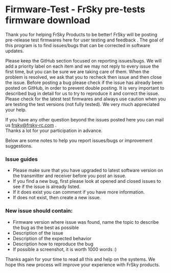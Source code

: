 # Firmware-Test - FrSky pre-tests firmware download

Thank you for helping FrSky Products to be better! FrSky will be posting pre-release test firmwares here for user testing and feedback .
The goal of this program is to find issues/bugs that can be corrected in software updates.

Please keep the GitHub section focused on reporting issues/bugs. We will add a priority label on each item and we may not reply to every issue the first time, but you can be sure we are taking care of them. When the problem is resolved, we ask that you to recheck then issue and then close the issue. Before posting a bug please check if the issue has already been posted on GitHub, in order to prevent double posting.   It is very important to described bug in detail for us to try to reproduce it and correct the issue.  Please check for the latest test firmwares and always use caution when you are testing the test versions (not fully tested). We very much appreciated your help.

If you have any other question beyond the issues posted here you can mail us frsky@frsky-rc.com .  
Thanks a lot for your participation in advance.

Below are some notes to help you report issues/bugs or improvement suggestions. 

### Issue guides
* Please make sure that you have upgraded to latest software version on the transmitter and receiver before you post an issue. 
* If you find a new bug, first please look at opened and closed issues to see if the issue is already listed.
* If it does exist you can comment if you have more information. 
* If does not exist, then create a new issue. 

### New issue should contain:
* Firmware version where issue was found, name the topic to describe the bug as the best as possible 
* Description of the issue 
* Description of the expected behavior
* Description how to reproduce the bug
* If possible a screenshot, it is worth 1000 words :) 

Thanks again for your time to read all this and help on the systems.
We hope this new process will improve your experience with FrSky products. 
